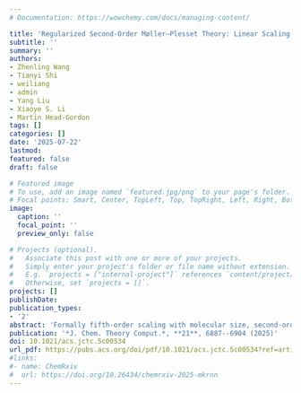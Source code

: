 ```yaml
---
# Documentation: https://wowchemy.com/docs/managing-content/

title: 'Regularized Second-Order Møller–Plesset Theory: Linear Scaling Implementation and Assessment on Large-Molecule Problems'
subtitle: ''
summary: ''
authors:
- Zhenling Wang
- Tianyi Shi
- weiliang
- admin
- Yang Liu
- Xiaoye S. Li
- Martin Head-Gordon
tags: []
categories: []
date: '2025-07-22'
lastmod: 
featured: false
draft: false

# Featured image
# To use, add an image named `featured.jpg/png` to your page's folder.
# Focal points: Smart, Center, TopLeft, Top, TopRight, Left, Right, BottomLeft, Bottom, BottomRight.
image:
  caption: ''
  focal_point: ''
  preview_only: false

# Projects (optional).
#   Associate this post with one or more of your projects.
#   Simply enter your project's folder or file name without extension.
#   E.g. `projects = ["internal-project"]` references `content/project/deep-learning/index.md`.
#   Otherwise, set `projects = []`.
projects: []
publishDate: 
publication_types:
- '2'
abstract: 'Formally fifth-order scaling with molecular size, second-order Møller–Plesset (MP2) theory is widely used in its own right, and as a component of double hybrid density functional theory. Nevertheless, MP2 is well-known to have limited accuracy for large intermolecular interactions, and the MP2 energy is not bounded from below. Regularized MP2 methods aim to address these issues without changing the formal fifth-order scaling and are therefore of interest as more accurate and robust alternatives. In this work, we report a linear scaling algorithm with shared and distributed memory parallel implementations, for the evaluation of two regularized MP2 methods: κ-MP2 and the size-consistent second-order Brillouin–Wigner perturbation theory (BW-s2). The algorithm uses a single numerical threshold to control accuracy, which is demonstrated to yield a roughly 10-fold reduction in numerical error for each factor of 10 reduction in the threshold. The scaling of time-to-solution is assessed as a function of molecule size (up to 1800 atoms and 25000 atomic orbitals), the choice of threshold, and the number of processors (up to 2000 cores), for a range of systems including linear alkanes and three-dimensional complexes. The results show an earlier crossover against the canonical implementation for BW-s2 than for either MP2 or κ-MP2. The new implementation is used to evaluate the accuracy of the κ-MP2 and BW-s2 methods for some of the largest test sets of intermolecular interactions for which coupled cluster benchmark data are available, including IONPI19, L7, S12L, and C60ISO. The results show that κ-MP2 and BW-s2 perform far better than MP2. Additional tests of κ-MP2 and BW-s2 are reported for the case of short-range amino acid interactions, where MP2 performs exceptionally well.'
publication: '*J. Chem. Theory Comput.*, **21**, 6887--6904 (2025)'
doi: 10.1021/acs.jctc.5c00534
url_pdf: https://pubs.acs.org/doi/pdf/10.1021/acs.jctc.5c00534?ref=article_openPDF
#links:
#- name: ChemRxiv
#  url: https://doi.org/10.26434/chemrxiv-2025-mkrnn
---
```

